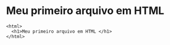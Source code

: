 <html> 
  <h1>Meu primeiro arquivo em HTML </h1>
</html>

```
<html> 
  <h1>Meu primeiro arquivo em HTML </h1>
</html>

```
